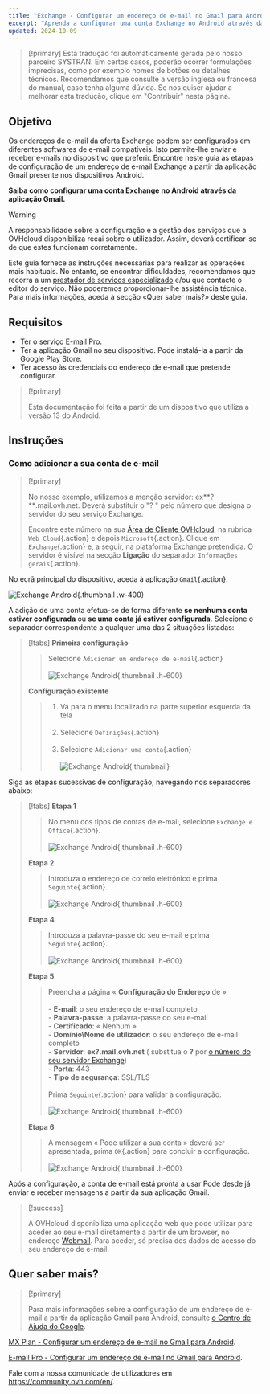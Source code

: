 ```yaml
---
title: "Exchange - Configurar um endereço de e-mail no Gmail para Android"
excerpt: "Aprenda a configurar uma conta Exchange no Android através da aplicação Gmail"
updated: 2024-10-09
---
```


<style>
.w-400 {
  max-width:400px !important;
}
.h-600 {
  max-height:600px !important;
}
</style>

> [!primary]
> Esta tradução foi automaticamente gerada pelo nosso parceiro SYSTRAN. Em certos casos, poderão ocorrer formulações imprecisas, como por exemplo nomes de botões ou detalhes técnicos. Recomendamos que consulte a versão inglesa ou francesa do manual, caso tenha alguma dúvida. Se nos quiser ajudar a melhorar esta tradução, clique em "Contribuir" nesta página.

## Objetivo

Os endereços de e-mail da oferta Exchange podem ser configurados em diferentes softwares de e-mail compatíveis. Isto permite-lhe enviar e receber e-mails no dispositivo que preferir. Encontre neste guia as etapas de configuração de um endereço de e-mail Exchange a partir da aplicação Gmail presente nos dispositivos Android.

**Saiba como configurar uma conta Exchange no Android através da aplicação Gmail.**

> [!warning]
>
> A responsabilidade sobre a configuração e a gestão dos serviços que a OVHcloud disponibiliza recai sobre o utilizador. Assim, deverá certificar-se de que estes funcionam corretamente.
>
> Este guia fornece as instruções necessárias para realizar as operações mais habituais. No entanto, se encontrar dificuldades, recomendamos que recorra a um [prestador de serviços especializado](/links/partner) e/ou que contacte o editor do serviço. Não poderemos proporcionar-lhe assistência técnica. Para mais informações, aceda à secção «Quer saber mais?» deste guia.

## Requisitos

- Ter o serviço [E-mail Pro](/links/web/emails).
- Ter a aplicação Gmail no seu dispositivo. Pode instalá-la a partir da Google Play Store.
- Ter acesso às credenciais do endereço de e-mail que pretende configurar.

> [!primary]
>
> Esta documentação foi feita a partir de um dispositivo que utiliza a versão 13 do Android.

## Instruções

### Como adicionar a sua conta de e-mail

> [!primary]
>
> No nosso exemplo, utilizamos a menção servidor: ex**?**.mail.ovh.net. Deverá substituir o "? " pelo número que designa o servidor do seu serviço Exchange.
>
> Encontre este número na sua [Área de Cliente OVHcloud](/links/manager), na rubrica `Web Cloud`{.action} e depois `Microsoft`{.action}.
> Clique em `Exchange`{.action} e, a seguir, na plataforma Exchange pretendida. O servidor é visível na secção **Ligação** do separador `Informações gerais`{.action}.

No ecrã principal do dispositivo, aceda à aplicação `Gmail`{.action}.

![Exchange Android](images/exchange-android-00.png){.thumbnail .w-400}

A adição de uma conta efetua-se de forma diferente **se nenhuma conta estiver configurada** ou **se uma conta já estiver configurada**. Selecione o separador correspondente a qualquer uma das 2 situações listadas:

> [!tabs]
> **Primeira configuração**
>>
>> Selecione `Adicionar um endereço de e-mail`{.action}<br><br>
>> ![Exchange Android](images/android-first.png){.thumbnail .h-600}
>>
> **Configuração existente**
>>
>> 1. Vá para o menu localizado na parte superior esquerda da tela<br><br>
>> 2. Selecione `Definições`{.action}<br><br>
>> 3. Selecione `Adicionar uma conta`{.action}<br><br>
>> ![Exchange Android](images/android-existing.png){.thumbnail}

Siga as etapas sucessivas de configuração, navegando nos separadores abaixo:

> [!tabs]
> **Etapa 1**
>> No menu dos tipos de contas de e-mail, selecione `Exchange e Office`{.action}.<br><br>
>> ![Exchange Android](images/exchange-android-01.png){.thumbnail .h-600}
>>
> **Etapa 2**
>> Introduza o endereço de correio eletrónico e prima `Seguinte`{.action}.<br><br>
>> ![Exchange Android](images/exchange-android-02.png){.thumbnail .h-600}
>>
> **Etapa 4**
>> Introduza a palavra-passe do seu e-mail e prima `Seguinte`{.action}.<br><br>
>> ![Exchange Android](images/exchange-android-03.png){.thumbnail .h-600}
>>
> **Etapa 5**
>> Preencha a página « **Configuração do Endereço** de »<br><br>- **E-mail**: o seu endereço de e-mail completo<br>- **Palavra-passe**: a palavra-passe do seu e-mail<br>- **Certificado**: « Nenhum »<br>- **Domínio\Nome de utilizador**: o seu endereço de e-mail completo<br>- **Servidor**: **ex?.mail.ovh.net** ( substitua o **?** por [o número do seu servidor Exchange](#addaccount))<br>- **Porta**: 443<br>- **Tipo de segurança**: SSL/TLS<br><br>Prima `Seguinte`{.action} para validar a configuração.<br><br>
>> ![Exchange Android](images/exchange-android-04.png){.thumbnail .h-600}
>>
> **Etapa 6**
>> A mensagem « Pode utilizar a sua conta » deverá ser apresentada, prima `OK`{.action} para concluir a configuração.<br><br>
>> ![Exchange Android](images/exchange-android-05.png){.thumbnail .h-600}

Após a configuração, a conta de e-mail está pronta a usar Pode desde já enviar e receber mensagens a partir da sua aplicação Gmail.

> [!success]
>
> A OVHcloud disponibiliza uma aplicação web que pode utilizar para aceder ao seu e-mail diretamente a partir de um browser, no endereço [Webmail](/links/web/email). Para aceder, só precisa dos dados de acesso do seu endereço de e-mail.

## Quer saber mais? <a name="go-further"></a>

> [!primary]
>
> Para mais informações sobre a configuração de um endereço de e-mail a partir da aplicação Gmail para Android, consulte [o Centro de Ajuda do Google](https://support.google.com/mail/answer/6078445?hl=pt-CA&co=GENIE.Platform%3DAndroid#zippy=%2Caddir-uma-conta).

[MX Plan - Configurar um endereço de e-mail no Gmail para Android](/pages/web_cloud/email_and_collaborative_solutions/mx_plan/how_to_configure_android).

[E-mail Pro - Configurar um endereço de e-mail no Gmail para Android](/pages/web_cloud/email_and_collaborative_solutions/email_pro/how_to_configure_android).

Fale com a nossa comunidade de utilizadores em <https://community.ovh.com/en/>.